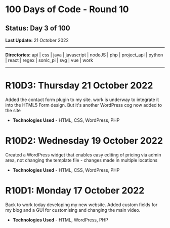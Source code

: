 # 100 Days of Code - Round 10

## **Status:** Day 3 of 100  
**Last Update:** 21 October 2022
___

**Directories:** api | css | java | javascript | nodeJS | php | project_api | python | react | regex | sonic_pi | svg | vue | work
___


# R10D3: Thursday 21 October 2022

Added the contact form plugin to my site. work is underway to integrate it into the HTML5 Form design. But it's another WordPress cog now added to the site

+ **Technologies Used** - HTML, CSS, WordPress, PHP

# R10D2: Wednesday 19 October 2022

Created a WordPress widget that enables easy editing of pricing via admin area, not changing the template file - changes made in multiple locations

+ **Technologies Used** - HTML, CSS, WordPress, PHP

# R10D1: Monday 17 October 2022

Back to work today developing my new website. Added custom fields for my blog and a GUI for customising and changing the main video. 

+ **Technologies Used** - HTML, WordPress, PHP